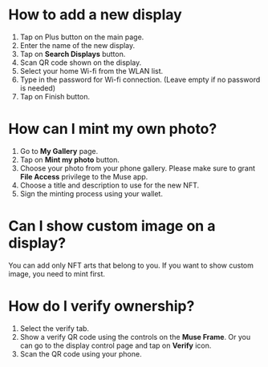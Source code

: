 # How to add a new display

1. Tap on Plus button on the main page.
2. Enter the name of the new display.
3. Tap on **Search Displays** button.
4. Scan QR code shown on the display.
5. Select your home Wi-fi from the WLAN list.
6. Type in the password for Wi-fi connection. (Leave empty if no password is needed)
7. Tap on Finish button.

# How can I mint my own photo?

1. Go to **My Gallery** page.
2. Tap on **Mint my photo** button.
3. Choose your photo from your phone gallery.
   Please make sure to grant **File Access** privilege to the Muse app.
4. Choose a title and description to use for the new NFT.
5. Sign the minting process using your wallet.

# Can I show custom image on a display?

You can add only NFT arts that belong to you. If you want to show custom image, you need to mint first.

# How do I verify ownership?

1. Select the verify tab.
2. Show a verify QR code using the controls on the **Muse Frame**.
   Or you can go to the display control page and tap on **Verify** icon.
3. Scan the QR code using your phone.
